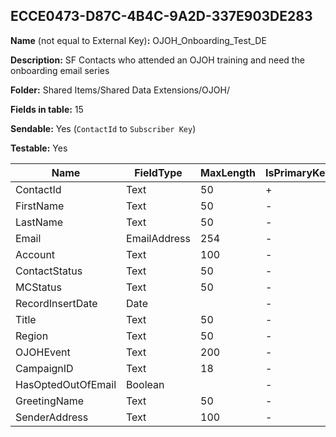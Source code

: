 ## ECCE0473-D87C-4B4C-9A2D-337E903DE283

**Name** (not equal to External Key)**:** OJOH_Onboarding_Test_DE

**Description:** SF Contacts who attended an OJOH training and need the onboarding email series

**Folder:** Shared Items/Shared Data Extensions/OJOH/

**Fields in table:** 15

**Sendable:** Yes (`ContactId` to `Subscriber Key`)

**Testable:** Yes

| Name | FieldType | MaxLength | IsPrimaryKey | IsNullable | DefaultValue |
| --- | --- | --- | --- | --- | --- |
| ContactId | Text | 50 | + | - |  |
| FirstName | Text | 50 | - | - |  |
| LastName | Text | 50 | - | - |  |
| Email | EmailAddress | 254 | - | - |  |
| Account | Text | 100 | - | + |  |
| ContactStatus | Text | 50 | - | + |  |
| MCStatus | Text | 50 | - | + |  |
| RecordInsertDate | Date |  | - | + | GetDate() |
| Title | Text | 50 | - | + |  |
| Region | Text | 50 | - | + |  |
| OJOHEvent | Text | 200 | - | + |  |
| CampaignID | Text | 18 | - | + |  |
| HasOptedOutOfEmail | Boolean |  | - | + |  |
| GreetingName | Text | 50 | - | + |  |
| SenderAddress | Text | 100 | - | + |  |
